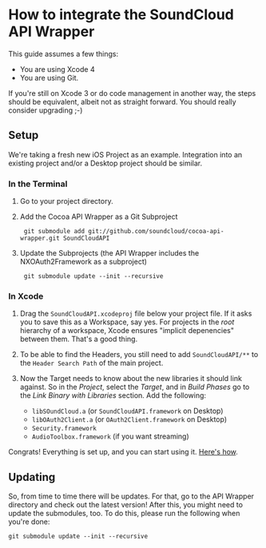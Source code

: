 # How to integrate the SoundCloud API Wrapper

This guide assumes a few things:

* You are using Xcode 4
* You are using Git.

If you're still on Xcode 3 or do code management in another way, the steps should be equivalent, albeit not as straight forward. You should really consider upgrading ;-)

## Setup

We're taking a fresh new iOS Project as an example. Integration into an existing project and/or a Desktop project should be similar.

### In the Terminal

1. Go to your project directory.

2. Add the Cocoa API Wrapper as a Git Subproject

		git submodule add git://github.com/soundcloud/cocoa-api-wrapper.git SoundCloudAPI
		
3. Update the Subprojects (the API Wrapper includes the NXOAuth2Framework as a subproject)

		git submodule update --init --recursive

### In Xcode

1. Drag the `SoundCloudAPI.xcodeproj` file below your project file. If it asks you to save this as a Workspace, say yes. For projects in the _root_ hierarchy of a workspace, Xcode ensures "implicit depenencies" between them. That's a good thing.

2. To be able to find the Headers, you still need to add `SoundCloudAPI/**` to the `Header Search Path` of the main project.

3. Now the Target needs to know about the new libraries it should link against. So in the _Project_, select the _Target_, and in _Build Phases_ go to the _Link Binary with Libraries_ section. Add the following:

	* `libSOundCloud.a` (or `SoundCloudAPI.framework` on Desktop)
	* `libOAuth2Client.a` (or `OAuth2Client.framework` on Desktop)
	* `Security.framework`
	* `AudioToolbox.framework` (if you want streaming)
	
Congrats! Everything is set up, and you can start using it. [Here's how](Usage.md).

## Updating

So, from time to time there will be updates. For that, go to the API Wrapper directory and check out the latest version! After this, you might need to update the submodules, too. To do this, please run the following when you're done:

	git submodule update --init --recursive